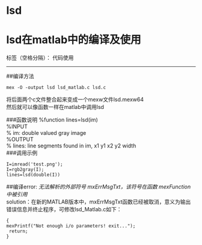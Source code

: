 # lsd
# lsd在matlab中的编译及使用

标签（空格分隔）： 代码使用

---
##编译方法

`mex -O -output lsd lsd_matlab.c lsd.c`

将后面两个c文件整合起来变成一个mexw文件lsd.mexw64  
然后就可以像函数一样在matlab中调用lsd

###函数说明
%function lines=lsd(im)  
%INPUT  
%	im: double valued gray image  
%OUTPUT  
%	lines<Nx5>: line segments found in im, x1 y1 x2 y2 width  
###调用示例

    I=imread('test.png');
    I=rgb2gray(I);
    lines=lsd(double(I))
##编译error:
*无法解析的外部符号 mxErrMsgTxt，该符号在函数 mexFunction 中被引用*  
solution：在新的MATLAB版本中，mxErrMsgTxt函数已经被取消，意义为输出错误信息并终止程序，可修改lsd_Matlab.c如下：

    {
    mexPrintf("Not enough i/o parameters! exit...");
     return;
    }



